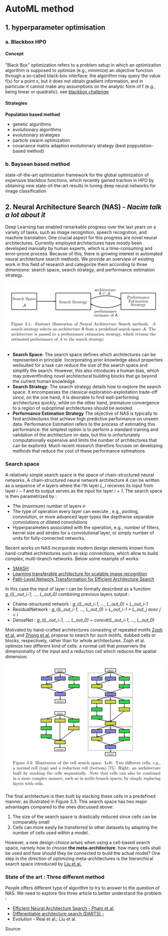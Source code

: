 # AutoML method

## 1. hyperparameter optimisation
### a. Blackbox HPO
#### Concept
"Black Box" optimization refers to a problem setup in which an optimization algorithm is supposed to optimize (e.g., minimize) an objective function through a so-called black-box interface: the algorithm may query the value f(x) for a point x, but it does not obtain gradient information, and in particular it cannot make any assumptions on the analytic form of f (e.g., being linear or quadratic). see [blackbox challenge](https://bbcomp.ini.rub.de/)

#### Strategies
__Population based method__
* genetic algorithms
* evolutionary algorithms
* evolutionary strategies
* particle swarm optimization
* covariance matrix adaption evolutionary strategy (best poppulation-based method)

### b. Baysean based method

state-of-the-art optimization framework for the global optimization of expensive blackbox functions, which recently gained traction in HPO by obtaining new state-of-the-art results in tuning deep neural networks
for image classification

## 2. Neural Architecture Search (NAS) - _Nacim talk a lot about it_

Deep Learning has enabled remarkable progress over the last years on a variety of tasks, such as image recognition, speech recognition, and machine translation. One crucial aspect for this progress are novel neural architectures. Currently employed architectures have mostly been developed manually by human experts, which is a time-consuming and error-prone process. Because of this, there is growing interest in automated neural architecture search methods. We provide
an overview of existing work in this field of research and categorize them according to three dimensions: search space, search strategy, and performance estimation strategy.

![nas illustration](https://github.com/aksl20/safran-automl/blob/documentation/doc/image/illustration-nas.PNG)

- __Search Space__: The search space defines which architectures can be represented in principle. Incorporating prior knowledge about properties wellsuited for a task can reduce the size of the search space and simplify the search. However, this also introduces a human bias, which may preventfinding novel architectural building blocks that go beyond the current human knowledge.
- __Search Strategy__: The search strategy details how to explore the search space. It encompasses the classical exploration-exploitation trade-off since, on the one hand, it is desirable to find well-performing architectures quickly, while on the other hand, premature convergence to a region of suboptimal architectures should be avoided.
- __Performance Estimation Strategy__ The objective of NAS is typically to find architectures that achieve high predictive performance on unseen data. Performance Estimation refers to the process of estimating this performance: the simplest option is to perform a standard training and validation of the architecture on data, but this is unfortunately computationally expensive and limits the number of architectures that can be
explored. Much recent research therefore focuses on developing methods
that reduce the cost of these performance estimations.

### Search space

A relatively simple search space is the space of chain-structured neural networks. A chain-structured neural network
architecture _A_ can be written as a sequence of _n_ layers where the i’th layer _L_i_ receives its input from layer _i − 1_ and its output serves as the input for layer _i + 1_. The search space is then parametrized by :
- The (maximum) number of layers _n_
- The type of operation every layer can execute , e.g., pooling, convolution, or more advanced layer types like depthwise separable convolutions or dilated convolutions
- Hyperparameters associated with the operation, e.g., number of filters, kernel size and strides for a convolutional layer, or simply
number of units for fully-connected networks.

Recent works on NAS incorporate modern design elements known from hand-crafted architectures such as skip connections, which
allow to build complex, multi-branch networks. Below some example of works: 
- [SMASH](https://paperswithcode.com/paper/smash-one-shot-model-architecture-search)
- [Learning transferable architecture for scalable image recognition](https://paperswithcode.com/paper/learning-transferable-architectures-for)
- [Path-Level Network Transformation for Efficient Architecture Search](https://paperswithcode.com/paper/path-level-network-transformation-for)

 In this case the input of layer i can be formally described as a function _g_i(L_out_i-1, ..., L_out_0)_ combining previous layers output : 
 - Chaine-structured network : _g_i(L_out_i-1, ..., L_out_0) = L_out_i-1_
 - ResidualNetwork : _g_i(L_out_i-1, ..., L_out_0) = L_out_i-1 + L_out_j avec j < i_
 - DenseNet : _g_i(L_out_i-1, ..., L_out_0) = concat(L_out_i-1, ..., L_out_0)_

Motivated by hand-crafted architectures consisting of repeated motifs [Zoph et al.](https://paperswithcode.com/paper/learning-transferable-architectures-for) and [Zhong et al.](https://paperswithcode.com/paper/practical-block-wise-neural-network) propose to search for such motifs, dubbed cells or blocks, respectively, rather than for whole architectures. Zoph et al. optimize two different kind of cells: a normal cell that preservers the dimensionality of the input and a reduction cell which reduces the spatial dimension.

![illustration-cells](https://github.com/aksl20/safran-automl/blob/documentation/doc/image/cell-block.PNG)

The final architecture is then built by stacking these cells in a predefined manner, as illustrated in Figure 3.3. This search space has two major advantages compared to the ones discussed above:
1. The size of the search space is drastically reduced since cells can be comparably small
2. Cells can more easily be transferred to other datasets by adapting the number of cells used within a model.

However, a new design-choice arises when using a cell-based search space, namely how to choose __the meta-architecture__: how many cells shall be used and how should they be connected to build the actual model? One step in the direction of optimizing meta-architectures is the hierarchical search space introduced by [Liu et al.](https://paperswithcode.com/paper/hierarchical-representations-for-efficient)

### State of the art : Three different method 

People offers different type of algorithm to try to answer to the question of NAS. We need to explore this three
article to better understand the problem :

- [Efficient Neural Architecture Search - Pham et al;](https://arxiv.org/pdf/1802.03268.pdf)
- [Differentiable architecture search (DARTS) - ](https://arxiv.org/pdf/1806.09055.pdf)
- Evolution - Real et al.; Liu et al.

Source:

